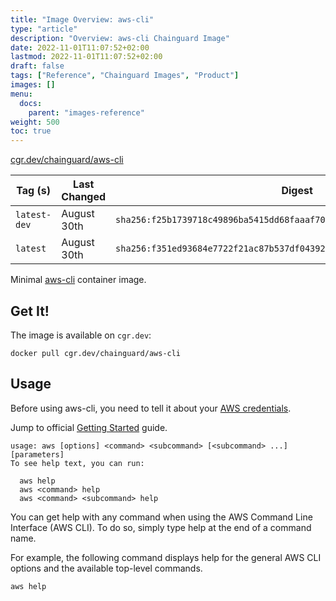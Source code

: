 ```yaml
---
title: "Image Overview: aws-cli"
type: "article"
description: "Overview: aws-cli Chainguard Image"
date: 2022-11-01T11:07:52+02:00
lastmod: 2022-11-01T11:07:52+02:00
draft: false
tags: ["Reference", "Chainguard Images", "Product"]
images: []
menu:
  docs:
    parent: "images-reference"
weight: 500
toc: true
---
```


[cgr.dev/chainguard/aws-cli](https://github.com/chainguard-images/images/tree/main/images/aws-cli)

| Tag (s)       | Last Changed | Digest                                                                    |
|---------------|--------------|---------------------------------------------------------------------------|
|  `latest-dev` | August 30th  | `sha256:f25b1739718c49896ba5415dd68faaaf70c1ae6b848c4ab54c8a22666c810d50` |
|  `latest`     | August 30th  | `sha256:f351ed93684e7722f21ac87b537df04392d367c57850fc4f1b9aadd93ee3d6ae` |



Minimal [aws-cli](https://github.com/aws/aws-cli) container image.

## Get It!

The image is available on `cgr.dev`:

```
docker pull cgr.dev/chainguard/aws-cli
```

## Usage

Before using aws-cli, you need to tell it about your [AWS credentials](https://github.com/aws/aws-cli/tree/v2#getting-started).

Jump to official [Getting Started](https://docs.aws.amazon.com/cli/latest/userguide/cli-usage-help.html) guide.

```shell
usage: aws [options] <command> <subcommand> [<subcommand> ...] [parameters]
To see help text, you can run:

  aws help
  aws <command> help
  aws <command> <subcommand> help
```

You can get help with any command when using the AWS Command Line Interface (AWS CLI). To do so, simply type help at the end of a command name.

For example, the following command displays help for the general AWS CLI options and the available top-level commands.

```shell
aws help
```

